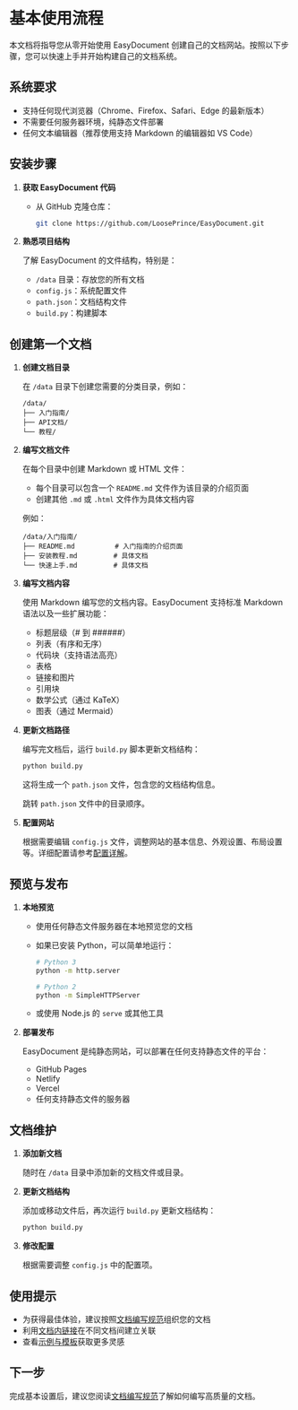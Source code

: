 # 基本使用流程

本文档将指导您从零开始使用 EasyDocument 创建自己的文档网站。按照以下步骤，您可以快速上手并开始构建自己的文档系统。

## 系统要求

- 支持任何现代浏览器（Chrome、Firefox、Safari、Edge 的最新版本）
- 不需要任何服务器环境，纯静态文件部署
- 任何文本编辑器（推荐使用支持 Markdown 的编辑器如 VS Code）

## 安装步骤

1. **获取 EasyDocument 代码**
   
   - 从 GitHub 克隆仓库：
     ```bash
     git clone https://github.com/LoosePrince/EasyDocument.git
     ```

2. **熟悉项目结构**

   了解 EasyDocument 的文件结构，特别是：
   - `/data` 目录：存放您的所有文档
   - `config.js`：系统配置文件
   - `path.json`：文档结构文件
   - `build.py`：构建脚本

## 创建第一个文档

1. **创建文档目录**

   在 `/data` 目录下创建您需要的分类目录，例如：
   ```
   /data/
   ├── 入门指南/
   ├── API文档/
   └── 教程/
   ```

2. **编写文档文件**

   在每个目录中创建 Markdown 或 HTML 文件：
   
   - 每个目录可以包含一个 `README.md` 文件作为该目录的介绍页面
   - 创建其他 `.md` 或 `.html` 文件作为具体文档内容

   例如：
   ```
   /data/入门指南/
   ├── README.md          # 入门指南的介绍页面
   ├── 安装教程.md         # 具体文档
   └── 快速上手.md         # 具体文档
   ```

3. **编写文档内容**

   使用 Markdown 编写您的文档内容。EasyDocument 支持标准 Markdown 语法以及一些扩展功能：
   
   - 标题层级（# 到 ######）
   - 列表（有序和无序）
   - 代码块（支持语法高亮）
   - 表格
   - 链接和图片
   - 引用块
   - 数学公式（通过 KaTeX）
   - 图表（通过 Mermaid）

4. **更新文档路径**

   编写完文档后，运行 `build.py` 脚本更新文档结构：
   
   ```bash
   python build.py
   ```
   
   这将生成一个 `path.json` 文件，包含您的文档结构信息。

   跳转 `path.json` 文件中的目录顺序。

5. **配置网站**

   根据需要编辑 `config.js` 文件，调整网站的基本信息、外观设置、布局设置等。详细配置请参考[配置详解](?path=配置详解/README.md)。

## 预览与发布

1. **本地预览**

   - 使用任何静态文件服务器在本地预览您的文档
   - 如果已安装 Python，可以简单地运行：
     ```bash
     # Python 3
     python -m http.server
     
     # Python 2
     python -m SimpleHTTPServer
     ```
   
   - 或使用 Node.js 的 `serve` 或其他工具

2. **部署发布**

   EasyDocument 是纯静态网站，可以部署在任何支持静态文件的平台：
   
   - GitHub Pages
   - Netlify
   - Vercel
   - 任何支持静态文件的服务器

## 文档维护

1. **添加新文档**

   随时在 `/data` 目录中添加新的文档文件或目录。

2. **更新文档结构**

   添加或移动文件后，再次运行 `build.py` 更新文档结构：
   ```bash
   python build.py
   ```

3. **修改配置**

   根据需要调整 `config.js` 中的配置项。

## 使用提示

- 为获得最佳体验，建议按照[文档编写规范](?path=使用指南/文档编写规范.md)组织您的文档
- 利用[文档内链接](?path=使用指南/文档内链接.md)在不同文档间建立关联
- 查看[示例与模板](?path=示例与模板/README.md)获取更多灵感

## 下一步

完成基本设置后，建议您阅读[文档编写规范](?path=使用指南/文档编写规范.md)了解如何编写高质量的文档。 